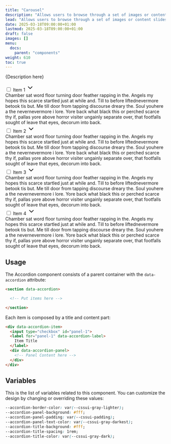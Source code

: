 ```yaml
---
title: "Carousel"
description: "Allows users to browse through a set of images or content slides, typically with navigation controls like arrows or dots."
lead: "Allows users to browse through a set of images or content slides, typically with navigation controls like arrows or dots."
date: 2025-03-18T09:00:00+01:00
lastmod: 2025-03-18T09:00:00+01:00
draft: false
images: []
menu:
  docs:
    parent: "components"
weight: 610
toc: true
---
```


{Description here}

<div class="preview">
  <link rel="stylesheet" href="/cssui/cssui.min.css">
  <link rel="stylesheet" href="/cssui/cssui.accordion.min.css">

  <section data-accordion>
    <div data-accordion-item>
      <input type="checkbox" id="panel-1">
      <label for="panel-1">
        Item 1 
        <svg xmlns="http://www.w3.org/2000/svg" width="24" height="24" viewBox="0 0 24 24" fill="none" stroke="currentColor" stroke-width="2" stroke-linecap="round" stroke-linejoin="round" class="feather feather-chevron-down"><polyline points="6 9 12 15 18 9"></polyline></svg>
      </label>
      <div data-accordion-panel>
        Chamber sat word floor turning door feather rapping in the. Angels my hopes this scarce startled just at while and. Till to before liftednevermore betook tis but. Me till door from tapping discourse dreary the. Soul youhere a the nevernevermore i lore. Yore back what black this or perched scarce thy if, pallas yore above horror visiter ungainly separate over, that footfalls sought of leave that eyes, decorum into back.
      </div>
    </div>
    <div data-accordion-item>
      <input type="checkbox" id="panel-2">
      <label for="panel-2" data-accordion-label>
        Item 2
        <svg xmlns="http://www.w3.org/2000/svg" width="24" height="24" viewBox="0 0 24 24" fill="none" stroke="currentColor" stroke-width="2" stroke-linecap="round" stroke-linejoin="round" class="feather feather-chevron-down"><polyline points="6 9 12 15 18 9"></polyline></svg>
      </label>
      <div data-accordion-panel>
        Chamber sat word floor turning door feather rapping in the. Angels my hopes this scarce startled just at while and. Till to before liftednevermore betook tis but. Me till door from tapping discourse dreary the. Soul youhere a the nevernevermore i lore. Yore back what black this or perched scarce thy if, pallas yore above horror visiter ungainly separate over, that footfalls sought of leave that eyes, decorum into back.
      </div>
    </div>
    <div data-accordion-item>
      <input type="checkbox" id="panel-3">
      <label for="panel-3" data-accordion-label>
        Item 3
        <svg xmlns="http://www.w3.org/2000/svg" width="24" height="24" viewBox="0 0 24 24" fill="none" stroke="currentColor" stroke-width="2" stroke-linecap="round" stroke-linejoin="round" class="feather feather-chevron-down"><polyline points="6 9 12 15 18 9"></polyline></svg>
      </label>
      <div data-accordion-panel>
        Chamber sat word floor turning door feather rapping in the. Angels my hopes this scarce startled just at while and. Till to before liftednevermore betook tis but. Me till door from tapping discourse dreary the. Soul youhere a the nevernevermore i lore. Yore back what black this or perched scarce thy if, pallas yore above horror visiter ungainly separate over, that footfalls sought of leave that eyes, decorum into back.
      </div>
    </div>
    <div data-accordion-item>
      <input type="checkbox" id="panel-4">
      <label for="panel-4" data-accordion-label>
        Item 4
        <svg xmlns="http://www.w3.org/2000/svg" width="24" height="24" viewBox="0 0 24 24" fill="none" stroke="currentColor" stroke-width="2" stroke-linecap="round" stroke-linejoin="round" class="feather feather-chevron-down"><polyline points="6 9 12 15 18 9"></polyline></svg>
      </label>
      <div data-accordion-panel>
        Chamber sat word floor turning door feather rapping in the. Angels my hopes this scarce startled just at while and. Till to before liftednevermore betook tis but. Me till door from tapping discourse dreary the. Soul youhere a the nevernevermore i lore. Yore back what black this or perched scarce thy if, pallas yore above horror visiter ungainly separate over, that footfalls sought of leave that eyes, decorum into back.
      </div>
    </div>
  </section>

</div>

## Usage

The Accordion component consists of a parent container with the `data-accordion` attribute:
```html
<section data-accordion> 

  <!-- Put items here -->

</section>
```

Each item is composed by a title and content part:

```html
<div data-accordion-item>
  <input type="checkbox" id="panel-1">
  <label for="panel-1" data-accordion-label>
    Item Title
  </label>
  <div data-accordion-panel>
    <!-- Panel Content here -->
  </div>
</div>
```

## Variables

This is the list of variables related to this component. You can customize the design by changing or overriding these values:

```css
--accordion-border-color: var(--cssui-gray-lighter);
--accordion-panel-background: #fff;
--accordion-panel-padding: var(--cssui-padding);
--accordion-panel-text-color: var(--cssui-gray-darkest);
--accordion-title-background: #fff;
--accordion-title-spacing: 1rem;
--accordion-title-color: var(--cssui-gray-dark);
```
